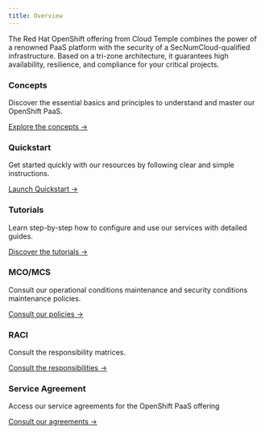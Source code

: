 ```yaml
---
title: Overview
---
```


The Red Hat OpenShift offering from Cloud Temple combines the power of a renowned PaaS platform with the security of a SecNumCloud-qualified infrastructure. Based on a tri-zone architecture, it guarantees high availability, resilience, and compliance for your critical projects.

<div class="card-grid">
  <div class="card">
    <h3>Concepts</h3>
    <p>Discover the essential basics and principles to understand and master our OpenShift PaaS.</p>
    <a href="concepts" class="card-link">Explore the concepts &rarr;</a>
  </div>
  <div class="card">
    <h3>Quickstart</h3>
    <p>Get started quickly with our resources by following clear and simple instructions.</p>
    <a href="quickstart" class="card-link">Launch Quickstart &rarr;</a>
  </div>
  <div class="card">
    <h3>Tutorials</h3>
    <p>Learn step-by-step how to configure and use our services with detailed guides.</p>
    <a href="tutorials" class="card-link">Discover the tutorials &rarr;</a>
  </div>
  <div class="card">
    <h3>MCO/MCS</h3>
    <p>Consult our operational conditions maintenance and security conditions maintenance policies.</p>
    <a href="../governance/paas/mco_mcs" class="card-link">Consult our policies &rarr;</a>
  </div>
  <div class="card">
    <h3>RACI</h3>
    <p>Consult the responsibility matrices.</p>
    <a href="../governance/paas/raci" class="card-link">Consult the responsibilities &rarr;</a>
  </div>
  <div class="card">
    <h3>Service Agreement</h3>
    <p>Access our service agreements for the OpenShift PaaS offering</p>
    <a href="../governance/paas/service_agreement_paas" class="card-link">Consult our agreements &rarr;</a>
  </div>
</div>